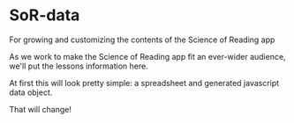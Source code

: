 # SoR-data
For growing and customizing the contents of the Science of Reading app

As we work to make the Science of Reading app fit an ever-wider audience, we'll put the lessons information here.

At first this will look pretty simple: a spreadsheet and generated javascript data object. 

That will change!
